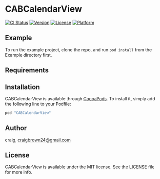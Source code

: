 # CABCalendarView

[![CI Status](http://img.shields.io/travis/craig/CABCalendarView.svg?style=flat)](https://travis-ci.org/craig/CABCalendarView)
[![Version](https://img.shields.io/cocoapods/v/CABCalendarView.svg?style=flat)](http://cocoapods.org/pods/CABCalendarView)
[![License](https://img.shields.io/cocoapods/l/CABCalendarView.svg?style=flat)](http://cocoapods.org/pods/CABCalendarView)
[![Platform](https://img.shields.io/cocoapods/p/CABCalendarView.svg?style=flat)](http://cocoapods.org/pods/CABCalendarView)

## Example

To run the example project, clone the repo, and run `pod install` from the Example directory first.

## Requirements

## Installation

CABCalendarView is available through [CocoaPods](http://cocoapods.org). To install
it, simply add the following line to your Podfile:

```ruby
pod "CABCalendarView"
```

## Author

craig, craigbrown24@gmail.com

## License

CABCalendarView is available under the MIT license. See the LICENSE file for more info.
